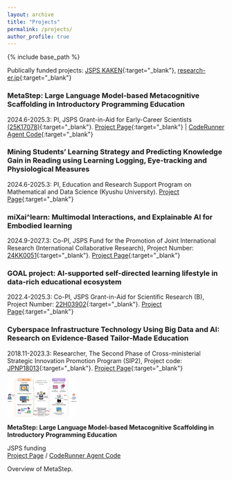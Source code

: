 ```yaml
---
layout: archive
title: "Projects"
permalink: /projects/
author_profile: true
---
```


{% include base_path %}


Publically funded projects: [JSPS KAKEN](https://nrid.nii.ac.jp/en/nrid/1000060913910/){:target="_blank"}, [research-er.jp](https://research-er.jp/researchers/view/992994){:target="_blank"}
<!---  Title, Overview, Graph, funding, memebers, see https://www.tanichu.com/projects  -->

### <span style="color: 0f1423">MetaStep: Large Language Model-based Metacognitive Scaffolding in Introductory Programming Education</span>

2024.6-2025.3: PI, JSPS Grant-in-Aid for Early-Career Scientists [(25K17078)](https://kaken.nii.ac.jp/ja/grant/KAKENHI-PROJECT-25K17078/){:target="_blank"}. [Project Page](https://li-huiyong.github.io/MetaStep/){:target="_blank"} \| [CodeRunner Agent Code](https://github.com/open-aied/coderunner-agent){:target="_blank"}

### <span style="color: 0f1423">Mining Students’ Learning Strategy and Predicting Knowledge Gain in Reading using Learning Logging, Eye-tracking and Physiological Measures</span>

2024.6-2025.3: PI, Education and Research Support Program on Mathematical and Data Science (Kyushu University). [Project Page](https://li-huiyong.github.io/MMLAP/){:target="_blank"}

### <span style="color: 0f1423">miXai^learn: Multimodal Interactions, and Explainable AI for Embodied learning</span>

2024.9-2027.3: Co-PI, JSPS Fund for the Promotion of Joint International Research (International Collaborative Research), Project Number: [24KK0051](https://kaken.nii.ac.jp/en/grant/KAKENHI-PROJECT-24KK0051/){:target="_blank"}. [Project Page](https://sites.google.com/view/mixailearn/home){:target="_blank"}


### <span style="color: 0f1423">GOAL project: AI-supported self-directed learning lifestyle in data-rich educational ecosystem</span>

2022.4-2025.3: Co-PI, JSPS Grant-in-Aid for Scientific Research (B), Project Number: [22H03902](https://kaken.nii.ac.jp/en/grant/KAKENHI-PROJECT-22H03902/){:target="_blank"}. [Project Page](https://sites.google.com/view/letsgoal){:target="_blank"}

### <span style="color: 0f1423">Cyberspace Infrastructure Technology Using Big Data and AI: Research on Evidence-Based Tailor-Made Education</span>

2018.11-2023.3: Researcher, The Second Phase of Cross-ministerial Strategic Innovation Promotion Program (SIP2), Project code: [JPNP18013](https://www.nedo.go.jp/activities/ZZJP2_100126.html){:target="_blank"}. [Project Page](https://www.let.media.kyoto-u.ac.jp/en/project/sip/){:target="_blank"}


<!---  Test html page  -->
<tr bgcolor="#ffffd0">
      <td style="padding:16px;width:20%;vertical-align:middle">
        <div class="one">
          <img src='images/coderunner-agent.png' width="160">
        </div>
      </td>
      <td style="padding:8px;width:80%;vertical-align:middle">
        <p href="https://szymanowiczs.github.io/bolt3d">
          <span style="font-weight: bold;">MetaStep: Large Language Model-based Metacognitive Scaffolding in Introductory Programming Education</span>
        </p>
        JSPS funding
        <br>
        <a href="https://li-huiyong.github.io/MetaStep">Project Page</a>
        /
        <a href="https://github.com/open-aied/coderunner-agent">CodeRunner Agent Code</a>
        <p></p>
        <p>
	Overview of MetaStep.
        </p>
      </td>
</tr>


